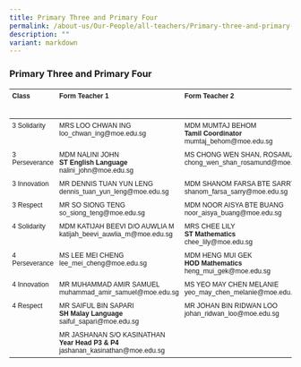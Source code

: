 ```yaml
---
title: Primary Three and Primary Four
permalink: /about-us/Our-People/all-teachers/Primary-three-and-primary-four/
description: ""
variant: markdown
---
```

### **Primary Three and Primary Four**
<style>
  .teacher-table {
    font-family: Arial, Helvetica, sans-serif;
    font-size: 12px;
  }
  .teacher-table th, .teacher-table td {
    text-align: left;
    vertical-align: top;
    padding: 5px;
  }
</style>

<table class="teacher-table">
  <thead>
    <tr>
      <th>Class</th>
      <th>Form Teacher 1</th>
      <th>Form Teacher 2</th>
      <th>Form Teacher 3</th>
    </tr>
  </thead>
  <tbody>
    <tr>
      <td>3 Solidarity</td>
      <td>
        MRS LOO CHWAN ING<br>
        loo_chwan_ing@moe.edu.sg
      </td>
      <td>
        MDM MUMTAJ BEHOM<br>
        <strong>Tamil Coordinator</strong><br>
        mumtaj_behom@moe.edu.sg
      </td>
      <td></td>
    </tr>
    <tr>
      <td>3 Perseverance</td>
      <td>
        MDM NALINI JOHN<br>
        <strong>ST English Language</strong><br>
        nalini_john@moe.edu.sg
      </td>
      <td>
        MS CHONG WEN SHAN, ROSAMUND<br>
        chong_wen_shan_rosamund@moe.edu.sg
      </td>
      <td></td>
    </tr>
    <tr>
      <td>3 Innovation</td>
      <td>
        MR DENNIS TUAN YUN LENG<br>
        dennis_tuan_yun_leng@moe.edu.sg
      </td>
      <td>
        MDM SHANOM FARSA BTE SARRY<br>
        shanom_farsa_sarry@moe.edu.sg
      </td>
      <td></td>
    </tr>
    <tr>
      <td>3 Respect</td>
      <td>
        MR SO SIONG TENG<br>
        so_siong_teng@moe.edu.sg
      </td>
      <td>
        MDM NOOR AISYA BTE BUANG<br>
        noor_aisya_buang@moe.edu.sg
      </td>
      <td></td>
    </tr>
    <tr>
      <td>4 Solidarity</td>
      <td>
        MDM KATIJAH BEEVI D/O AUWLIA M<br>
        katijah_beevi_auwlia_m@moe.edu.sg
      </td>
      <td>
        MRS CHEE LILY<br>
        <strong>ST Mathematics</strong><br>
        chee_lily@moe.edu.sg
      </td>
      <td></td>
    </tr>
    <tr>
      <td>4 Perseverance</td>
      <td>
        MS LEE MEI CHENG<br>
        lee_mei_cheng@moe.edu.sg
      </td>
      <td>
        MDM HENG MUI GEK<br>
        <strong>HOD Mathematics</strong><br>
        heng_mui_gek@moe.edu.sg
      </td>
      <td></td>
    </tr>
    <tr>
      <td>4 Innovation</td>
      <td>
        MR MUHAMMAD AMIR SAMUEL<br>
        muhammad_amir_samuel@moe.edu.sg
      </td>
      <td>
        MS YEO MAY CHEN MELANIE<br>
        yeo_may_chen_melanie@moe.edu.sg
      </td>
      <td></td>
    </tr>
    <tr>
      <td>4 Respect</td>
      <td>
        MR SAIFUL BIN SAPARI<br>
        <strong>SH Malay Language</strong><br>
        saiful_sapari@moe.edu.sg
      </td>
      <td>
        MR JOHAN BIN RIDWAN LOO<br>
        johan_ridwan_loo@moe.edu.sg
      </td>
      <td>
		</td></tr>
		<tr>
			<td></td>
			<td>
        MR JASHANAN S/O KASINATHAN<br>
        <strong>Year Head P3 &amp; P4</strong><br>
        jashanan_kasinathan@moe.edu.sg
      </td>
    </tr>
  </tbody>
</table>